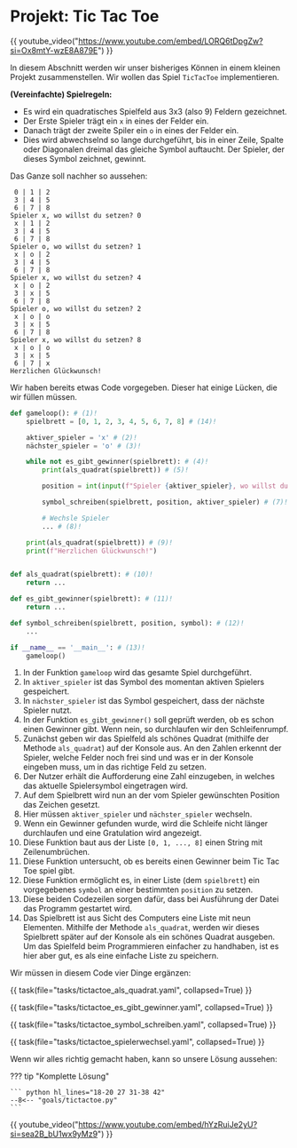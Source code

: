 # Projekt: Tic Tac Toe

{{ youtube_video("https://www.youtube.com/embed/LORQ6tDpgZw?si=Ox8mtY-wzE8A879E") }}

In diesem Abschnitt werden wir unser bisheriges Können in einem kleinen Projekt zusammenstellen. Wir wollen das Spiel
`TicTacToe` implementieren.

**(Vereinfachte) Spielregeln:**

* Es wird ein quadratisches Spielfeld aus 3x3 (also 9) Feldern gezeichnet.
* Der Erste Spieler trägt ein `x` in eines der Felder ein.
* Danach trägt der zweite Spiler ein `o` in eines der Felder ein.
* Dies wird abwechselnd so lange durchgeführt, bis in einer Zeile, Spalte oder Diagonalen dreimal das gleiche Symbol auftaucht. Der Spieler, der dieses Symbol zeichnet, gewinnt.

Das Ganze soll nachher so aussehen:

```
 0 | 1 | 2 
 3 | 4 | 5
 6 | 7 | 8
Spieler x, wo willst du setzen? 0
 x | 1 | 2 
 3 | 4 | 5
 6 | 7 | 8
Spieler o, wo willst du setzen? 1
 x | o | 2 
 3 | 4 | 5
 6 | 7 | 8
Spieler x, wo willst du setzen? 4
 x | o | 2 
 3 | x | 5
 6 | 7 | 8
Spieler o, wo willst du setzen? 2
 x | o | o 
 3 | x | 5
 6 | 7 | 8
Spieler x, wo willst du setzen? 8
 x | o | o 
 3 | x | 5
 6 | 7 | x
Herzlichen Glückwunsch!

```

Wir haben bereits etwas Code vorgegeben. Dieser hat einige Lücken, die wir füllen müssen.

```python hl_lines="15 22 25 28"
def gameloop(): # (1)!
    spielbrett = [0, 1, 2, 3, 4, 5, 6, 7, 8] # (14)!

    aktiver_spieler = 'x' # (2)!
    nächster_spieler = 'o' # (3)!

    while not es_gibt_gewinner(spielbrett): # (4)!
        print(als_quadrat(spielbrett)) # (5)!

        position = int(input(f"Spieler {aktiver_spieler}, wo willst du setzen? ")) # (6)!

        symbol_schreiben(spielbrett, position, aktiver_spieler) # (7)!

        # Wechsle Spieler
        ... # (8)!

    print(als_quadrat(spielbrett)) # (9)!
    print(f"Herzlichen Glückwunsch!") 


def als_quadrat(spielbrett): # (10)!
    return ...

def es_gibt_gewinner(spielbrett): # (11)!
    return ...

def symbol_schreiben(spielbrett, position, symbol): # (12)!
    ...

if __name__ == '__main__': # (13)!
    gameloop()
```

1. In der Funktion `gameloop` wird das gesamte Spiel durchgeführt.
2. In `aktiver_spieler` ist das Symbol des momentan aktiven Spielers gespeichert.
3. In `nächster_spieler` ist das Symbol gespeichert, dass der nächste Spieler nutzt.
4. In der Funktion `es_gibt_gewinner()` soll geprüft werden, ob es schon einen Gewinner gibt. Wenn nein, so durchlaufen wir den Schleifenrumpf.
5. Zunächst geben wir das Spielfeld als schönes Quadrat (mithilfe der Methode `als_quadrat`) auf der Konsole aus. An den Zahlen erkennt der Spieler, welche Felder noch frei sind und was er in der Konsole eingeben muss, um in das richtige Feld zu setzen.
6. Der Nutzer erhält die Aufforderung eine Zahl einzugeben, in welches das aktuelle Spielersymbol eingetragen wird. 
7. Auf dem Spielbrett wird nun an der vom Spieler gewünschten Position das Zeichen gesetzt.
8. Hier müssen `aktiver_spieler` und `nächster_spieler` wechseln.
9. Wenn ein Gewinner gefunden wurde, wird die Schleife nicht länger durchlaufen und eine Gratulation wird angezeigt.
10. Diese Funktion baut aus der Liste `[0, 1, ..., 8]` einen String mit Zeilenumbrüchen.
11. Diese Funktion untersucht, ob es bereits einen Gewinner beim Tic Tac Toe spiel gibt. 
12. Diese Funktion ermöglicht es, in einer Liste (dem `spielbrett`) ein vorgegebenes `symbol` an einer bestimmten `position` zu setzen.
13. Diese beiden Codezeilen sorgen dafür, dass bei Ausführung der Datei das Programm gestartet wird.
14. Das Spielbrett ist aus Sicht des Computers eine Liste mit neun Elementen. Mithilfe der Methode `als_quadrat`, werden wir dieses Spielbrett später auf der Konsole als ein schönes Quadrat ausgeben. Um das Spielfeld beim Programmieren einfacher zu handhaben, ist es hier aber gut, es als eine einfache Liste zu speichern.

Wir müssen in diesem Code vier Dinge ergänzen:

{{ task(file="tasks/tictactoe_als_quadrat.yaml", collapsed=True) }}

{{ task(file="tasks/tictactoe_es_gibt_gewinner.yaml", collapsed=True) }}

{{ task(file="tasks/tictactoe_symbol_schreiben.yaml", collapsed=True) }}

{{ task(file="tasks/tictactoe_spielerwechsel.yaml", collapsed=True) }}

Wenn wir alles richtig gemacht haben, kann so unsere Lösung aussehen:

??? tip "Komplette Lösung"

    ``` python hl_lines="18-20 27 31-38 42"
    --8<-- "goals/tictactoe.py"
    ```

{{ youtube_video("https://www.youtube.com/embed/hYzRuiJe2yU?si=sea2B_bU1wx9yMz9") }}
